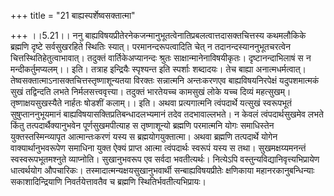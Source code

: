 +++
title = "21 बाह्यस्पर्शेष्वसक्तात्मा"

+++
।।5.21।। ननु
बाह्यविषयप्रीतेरनेकजन्मानुभूतत्वेनातिप्रबलत्वात्तदासक्तचित्तस्य
कथमलौकिके ब्रह्मणि दृष्टे सर्वसुखरहिते स्थितिः स्यात्।
परमानन्दरूपत्वादिति चेत् न तदानन्दस्याननुभूतचरत्वेन
चित्तस्थितिहेतुत्वाभावात्। तदुक्तं वार्तिकेअप्यानन्दः श्रुतः
साक्षान्मानेनाविषयीकृतः। दृष्टानन्दाभिलाषं स न मन्दीकर्तुमप्यलम्।। इति।
तत्राह इन्द्रियैः स्पृश्यन्त इति स्पर्शाः शब्दादयः। तेच बाह्या
अनात्मधर्मत्वात्। तेष्वसक्तात्माऽनासक्तचित्तस्तृष्णाशून्यतया विरक्तः
सन्नात्मनि अन्तःकरणएव बाह्यविषयनिरपेक्षं यदुपशमात्मकं सुखं तद्विन्दति
लभते निर्मलसत्त्ववृत्त्या। तदुक्तं भारतेयच्च कामसुखं लोके यच्च दिव्यं
महत्सुखम्। तृष्णाक्षयसुखस्यैते नार्हतः षोडशीं कलाम्।। इति। अथवा
प्रत्यगात्मनि त्वंपदार्थे यत्सुखं स्वरूपभूतं सुषुप्ताननुभूयमानं
बाह्यविषयासक्तिप्रतिबन्धादलभ्यमानं तदेव तदभावाल्लभते। न केवलं
त्वंपदार्थसुखमेव लभते किंतु तत्पदार्थैक्यानुभवेन पूर्णसुखमपीत्याह स
तृष्णाशून्यो ब्रह्मणि परमात्मनि योगः समाधिस्तेन युक्तस्तस्मिन्व्यापृत
आत्मान्तःकरणं यस्य स ब्रह्मयोगयुक्तात्मा। अथवा ब्रह्मणि तत्पदार्थे योगेन
वाक्यार्थानुभवरूपेण समाधिना युक्त ऐक्यं प्राप्त आत्मा त्वंपदार्थः
स्वरूपं यस्य स तथा। सुखमक्षय्यमनन्तं स्वस्वरूपभूतमश्नुते व्याप्नोति।
सुखानुभवरूप एव सर्वदा भवतीत्यर्थः। नित्येऽपि
वस्तुन्यविद्यानिवृत्त्यभिप्रायेण धात्वर्थयोग औपचारिकः।
तस्मादात्मन्यक्षयसुखानुभवार्थी सन्बाह्यविषयप्रीतेः क्षणिकाया
महानरकानुबन्धिन्याः सकाशादिन्द्रियाणि निवर्तयेत्तावतैव च ब्रह्मणि
स्थितिर्भवतीत्यभिप्रायः।
